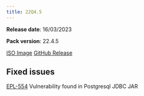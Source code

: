 ```yaml
---
title: 22Q4.5
---
```

**Release date**: 16/03/2023

**Pack version**: 22.4.5

[ISO Image](https://etendo-appliances.s3.eu-west-1.amazonaws.com/etendo/22/22Q4.5/etendo-22Q4-5.iso)
[GitHub Release](https://github.com/etendosoftware/etendo_core/releases/tag/22.4.5)

## Fixed issues

[EPL-554](https://github.com/etendosoftware/etendo_core/issues/150) Vulnerability found in Postgresql JDBC JAR

